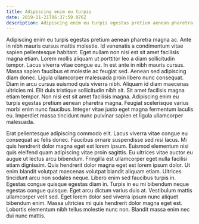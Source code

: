 ```yaml
---
title: Adipiscing enim eu turpis
date: 2019-11-21T06:37:59.076Z
description: Adipiscing enim eu turpis egestas pretium aenean pharetra.
---
```


Adipiscing enim eu turpis egestas pretium aenean pharetra magna ac. Ante in nibh mauris cursus mattis molestie. Id venenatis a condimentum vitae sapien pellentesque habitant. Eget nullam non nisi est sit amet facilisis magna etiam. Lorem mollis aliquam ut porttitor leo a diam sollicitudin tempor. Lacus viverra vitae congue eu. In est ante in nibh mauris cursus. Massa sapien faucibus et molestie ac feugiat sed. Aenean sed adipiscing diam donec. Ligula ullamcorper malesuada proin libero nunc consequat. Diam in arcu cursus euismod quis viverra nibh. Aliquam id diam maecenas ultricies mi. Elit duis tristique sollicitudin nibh sit. Sit amet facilisis magna etiam tempor. Non nisi est sit amet facilisis magna. Adipiscing enim eu turpis egestas pretium aenean pharetra magna. Feugiat scelerisque varius morbi enim nunc faucibus. Integer vitae justo eget magna fermentum iaculis eu. Imperdiet massa tincidunt nunc pulvinar sapien et ligula ullamcorper malesuada.

Erat pellentesque adipiscing commodo elit. Lacus viverra vitae congue eu consequat ac felis donec. Faucibus ornare suspendisse sed nisi lacus. Mi quis hendrerit dolor magna eget est lorem ipsum. Euismod elementum nisi quis eleifend quam adipiscing vitae proin sagittis. Eu ultrices vitae auctor eu augue ut lectus arcu bibendum. Fringilla est ullamcorper eget nulla facilisi etiam dignissim. Quis hendrerit dolor magna eget est lorem ipsum dolor. Ut enim blandit volutpat maecenas volutpat blandit aliquam etiam. Ultrices tincidunt arcu non sodales neque. Libero enim sed faucibus turpis in. Egestas congue quisque egestas diam in. Turpis in eu mi bibendum neque egestas congue quisque. Eget arcu dictum varius duis at. Vestibulum mattis ullamcorper velit sed. Eget lorem dolor sed viverra ipsum nunc aliquet bibendum enim. Massa ultricies mi quis hendrerit dolor magna eget est. Lobortis elementum nibh tellus molestie nunc non. Blandit massa enim nec dui nunc mattis.
